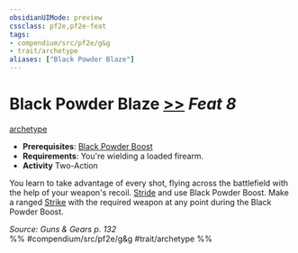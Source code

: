 ```yaml
---
obsidianUIMode: preview
cssclass: pf2e,pf2e-feat
tags:
- compendium/src/pf2e/g&g
- trait/archetype
aliases: ["Black Powder Blaze"]
---
```

# Black Powder Blaze  [>>](/rules/core-rulebook/chapter-9-playing-the-game.md#Actions "Two-Action") *Feat 8*  
[archetype](/rules/traits/archetype.md)  

- **Prerequisites**: [Black Powder Boost](/compendium/feats/black-powder-boost-g-g.md)
- **Requirements**: You're wielding a loaded firearm.
- **Activity** Two-Action

You learn to take advantage of every shot, flying across the battlefield with the help of your weapon's recoil. [Stride](/rules/actions/stride.md) and use Black Powder Boost. Make a ranged [Strike](/rules/actions/strike.md) with the required weapon at any point during the Black Powder Boost.

*Source: Guns & Gears p. 132*  
%% #compendium/src/pf2e/g&g #trait/archetype %%